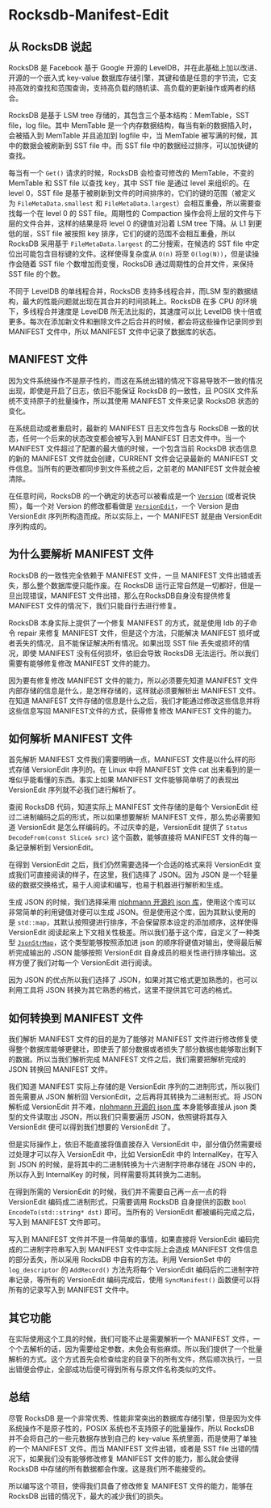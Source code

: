 # Rocksdb-Manifest-Edit

## 从 RocksDB 说起

RocksDB 是 Facebook 基于 Google 开源的 LevelDB，并在此基础上加以改进、开源的一个嵌入式 key-value 数据库存储引擎，其键和值是任意的字节流，它支持高效的查找和范围查询，支持高负载的随机读、高负载的更新操作或两者的结合。

RocksDB 是基于 LSM tree 存储的，其包含三个基本结构：MemTable，SST file，log file。其中 MemTable 是一个内存数据结构，每当有新的数据插入时，会被插入到 MemTable 并且追加到 logfile 中，当 MemTable 被写满的时候，其中的数据会被刷新到 SST file 中。而 SST file 中的数据经过排序，可以加快键的查找。

每当有一个 `Get()` 请求的时候，RocksDB 会检查可修改的 MemTable，不变的 MemTable 和 SST file 以查找 key，其中 SST file 是通过 level 来组织的。在 level 0，SST file 是基于被刷新到文件的时间排序的，它们的键的范围（被定义为 `FileMetaData.smallest` 和 `FileMetaData.largest`）会相互重叠，所以需要查找每一个在  level 0 的 SST file。周期性的 Compaction 操作会将上层的文件与下层的文件合并，这样的结果是将 level 0 的键值对沿着 LSM tree 下降。从 L1 到更低的层，SST file 被按照 key 排序，它们的键的范围不会相互重叠，所以 RocksDB 采用基于 `FileMetaData.largest` 的二分搜索，在候选的 SST file 中定位出可能包含目标键的文件。这样使得复杂度从 `O(n)` 将至 `O(log(N))`，但是读操作会随着 SST file 个数增加而变慢，RocksDB 通过周期性的合并文件，来保持 SST file 的个数。

不同于 LevelDB 的单线程合并，RocksDB 支持多线程合并，而LSM 型的数据结构，最大的性能问题就出现在其合并的时间损耗上。RocksDB 在多 CPU 的环境下，多线程合并速度是 LevelDB 所无法比拟的，其速度可以比 LevelDB 快十倍或更多。每次在添加新文件和删除文件之后合并的时候，都会将这些操作记录同步到 MANIFEST 文件中，所以 MANIFEST 文件中记录了数据库的状态。

## MANIFEST 文件

因为文件系统操作不是原子性的，而这在系统出错的情况下容易导致不一致的情况出现，即使是开启了日志，依旧不能保证 RocksDB 的一致性，且 POSIX 文件系统不支持原子的批量操作，所以其使用 MANIFEST 文件来记录 RocksDB 状态的变化。

在系统启动或者重启时，最新的 MANIFEST 日志文件包含与 RocksDB 一致的状态，任何一个后来的状态改变都会被写入到 MANIFEST 日志文件中。当一个 MANIFEST 文件超过了配置的最大值的时候，一个包含当前 RocksDB 状态信息的新的 MANIFEST 文件就会创建，CURRENT 文件会记录最新的 MANIFEST 文件信息。当所有的更改都同步到文件系统之后，之前老的 MANIFEST 文件就会被清除。

在任意时间，RocksDB 的一个确定的状态可以被看成是一个 [`Version`](https://github.com/Terark/rocksdb/blob/v5.3.3.terark/db/version_set.h#L611) (或者说快照），每一个对 Version 的修改都看做是 [`VersionEdit`](https://github.com/Terark/rocksdb/blob/v5.3.3.terark/db/version_edit.h#L148)，一个 Version 是由 VersionEdit 序列所构造而成。所以实际上，一个 MANIFEST 就是由 VersionEdit 序列构成的。

## 为什么要解析 MANIFEST 文件

RocksDB 的一致性完全依赖于 MANIFEST 文件，一旦 MANIFEST 文件出错或丢失，那么整个数据库便只能作废。在 RocksDB 运行正常自然是一切都好，但是一旦出现错误，MANIFEST 文件出错，那么在RocksDB自身没有提供修复 MANIFEST 文件的情况下，我们只能自行去进行修复。

RocksDB 本身实际上提供了一个修复 MANIFEST 的方式，就是使用 ldb 的子命令 repair 来修复 MANIFEST 文件，但是这个方法，只能解决 MANIFEST 损坏或者丢失的情况，且不能保证解决所有情况。如果出现 SST file 丢失或损坏的情况，即使 MANIFEST 没有任何损坏，依旧会导致 RocksDB 无法运行。所以我们需要有能够修复修改 MANIFEST 文件的能力。

因为要有修复修改 MANIFEST 文件的能力，所以必须要先知道 MANIFEST 文件内部存储的信息是什么，是怎样存储的，这样就必须要解析出 MANIFEST 文件。在知道 MANIFEST 文件存储的信息是什么之后，我们才能通过修改这些信息并将这些信息写回 MANIFEST文件的方式，获得修复修改 MANIFEST 文件的能力。

## 如何解析 MANIFEST 文件

首先解析 MANIFEST 文件我们需要明确一点，MANIFEST 文件是以什么样的形式存储 VersionEdit 序列的。在 Linux 中将 MANIFEST 文件 cat 出来看到的是一堆似乎能看懂的东西。事实上如果 MANIFEST 文件能够简单明了的表现出 VersionEdit 序列就不必我们进行解析了。

查阅 RocksDB 代码，知道实际上 MANIFEST 文件存储的是每个 VersionEdit 经过二进制编码之后的形式，所以如果想要解析 MANIFEST 文件，那么势必需要知道 VersionEdit 是怎么样编码的。不过庆幸的是，VersionEdit 提供了 `Status DecodeFrom(const Slice& src)` 这个函数，能够直接将 MANIFEST 文件的每一条记录解析到 VersionEdit。

在得到 VersionEdit 之后，我们仍然需要选择一个合适的格式来将 VersionEdit 变成我们可直接阅读的样子，在这里，我们选择了 JSON。因为 JSON 是一个轻量级的数据交换格式，易于人阅读和编写，也易于机器进行解析和生成。

生成 JSON 的时候，我们选择采用 [nlohmann 开源的 json 库](https://github.com/nlohmann/json)，使用这个库可以非常简单的利用键值对便可以生成 JSON。但是使用这个库，因为其默认使用的是 `std::map`，其默认按照键进行排序，不会保留原本设定的添加顺序，这样使得 VersionEdit 阅读起来上下文相关性极差。所以我们基于这个库，自定义了一种类型 [`JsonStrMap`](https://github.com/Terark/terichdb/blob/master/src/terark/terichdb/json.hpp)，这个类型能够按照添加进 json 的顺序将键值对输出，使得最后解析完成输出的 JSON 能够按照 VersionEdit 自身成员的相关性进行排序输出。这样方便了我们对每一个 VersionEdit 进行阅读。

因为 JSON 的优点所以我们选择了 JSON，如果对其它格式更加熟悉的，也可以利用工具将 JSON 转换为其它熟悉的格式，这里不提供其它可选的格式。

## 如何转换到 MANIFEST 文件

我们解析 MANIFEST 文件的目的是为了能够对 MANIFEST 文件进行修改修复使得整个数据库能够更健壮，即使丢了部分数据或者损失了部分数据也能够取出剩下的数据。所以当我们解析完成 MANIFEST 文件之后，我们需要把解析完成的 JSON 转换回 MANIFEST 文件。

我们知道 MANIFEST 实际上存储的是 VersionEdit 序列的二进制形式，所以我们首先需要从 JSON 解析回 VersionEdit，之后再将其转换为二进制形式。将 JSON 解析成 VersionEdit 并不难，[nlohmann 开源的 json 库](https://github.com/nlohmann/json) 本身能够直接从 json 类型的文件读取出 JSON，所以我们只需要遍历 JSON，依照键将其存入 VersionEdit 便可以得到我们想要的 VersionEdit 了。

但是实际操作上，依旧不能直接将值直接存入 VersionEdit 中，部分值仍然需要经过处理才可以存入 VersionEdit 中，比如 VersionEdit 中的 InternalKey，在写入到 JSON 的时候，是将其中的二进制转换为十六进制字符串存储在 JSON 中的，所以存入到 InternalKey 的时候，同样需要将其转换为二进制。

在得到所需的 VersionEdit 的时候，我们并不需要自己再一点一点的将 VersionEdit 编码成二进制形式，只需要调用 RocksDB 自身提供的函数 `bool EncodeTo(std::string* dst)` 即可。当所有的 VersionEdit 都被编码完成之后，写入到 MANIFEST 文件即可。

写入到 MANIFEST 文件并不是一件简单的事情，如果直接将 VersionEdit 编码完成的二进制字符串写入到 MANIFEST 文件中实际上会造成 MANIFEST 文件信息的部分丢失，所以采用 RocksDB 中自有的方法。利用 VersionSet 中的 `log_descriptor` 的 `AddRecord()` 方法先将每个 VersionEdit 编码后的二进制字符串记录，等所有的 VersionEdit 编码完成后，使用 `SyncManifest()` 函数便可以将所有的记录写入到 MANIFEST 文件中。

## 其它功能

在实际使用这个工具的时候，我们可能不止是需要解析一个 MANIFEST 文件，一个个去解析的话，因为需要给定参数，未免会有些麻烦。所以我们提供了一个批量解析的方式。这个方式首先会检查给定的目录下的所有文件，然后顺次执行，一旦出错便会停止，全部成功后便可得到所有与原文件名称类似的文件。

## 总结

尽管 RocksDB 是一个非常优秀、性能非常突出的数据库存储引擎，但是因为文件系统操作不是原子性的，POSIX 系统也不支持原子的批量操作，所以 RocksDB 并不会将自己的一些元数据存放到自己的 key-value 系统里面，而是使用了单独的一个 MANIFEST 文件。而当 MANIFEST 文件出错，或者是 SST file 出错的情况下，如果我们没有能够修改修复 MANIFEST 文件的能力，那么就会使得 RocksDB 中存储的所有数据都会作废。这是我们所不能接受的。

所以编写这个项目，使得我们具备了修改修复 MANIFEST 文件的能力，能够在 RocksDB 出错的情况下，最大的减少我们的损失。